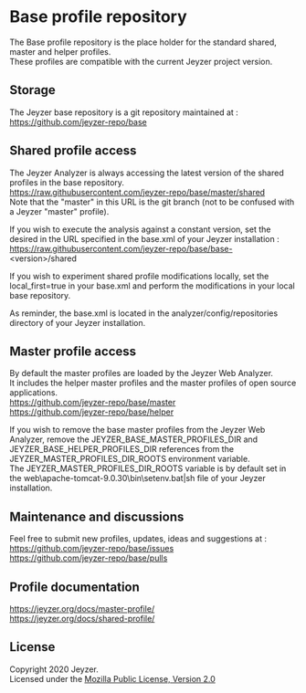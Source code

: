 # Base profile repository

The Base profile repository is the place holder for the standard shared, master and helper profiles.\
These profiles are compatible with the current Jeyzer project version.


Storage
---------------------------
The Jeyzer base repository is a git repository maintained at :\
https://github.com/jeyzer-repo/base


Shared profile access
---------------------------
The Jeyzer Analyzer is always accessing the latest version of the shared profiles in the base repository.\
https://raw.githubusercontent.com/jeyzer-repo/base/master/shared \
Note that the "master" in this URL is the git branch (not to be confused with a Jeyzer "master" profile).

If you wish to execute the analysis against a constant version, set the desired <version> in the URL specified in the base.xml of your Jeyzer installation : \
https://raw.githubusercontent.com/jeyzer-repo/base/base-<version\>/shared

If you wish to experiment shared profile modifications locally, set the local_first=true in your base.xml and perform the modifications in your local base repository.

As reminder, the base.xml is located in the analyzer/config/repositories directory of your Jeyzer installation.


Master profile access
---------------------------
By default the master profiles are loaded by the Jeyzer Web Analyzer.\
It includes the helper master profiles and the master profiles of open source applications.\
https://github.com/jeyzer-repo/base/master \
https://github.com/jeyzer-repo/base/helper

If you wish to remove the base master profiles from the Jeyzer Web Analyzer, remove the JEYZER_BASE_MASTER_PROFILES_DIR and JEYZER_BASE_HELPER_PROFILES_DIR references from the JEYZER_MASTER_PROFILES_DIR_ROOTS environment variable.\
The JEYZER_MASTER_PROFILES_DIR_ROOTS variable is by default set in the web\apache-tomcat-9.0.30\bin\setenv.bat|sh file of your Jeyzer installation.


Maintenance and discussions
---------------------------
Feel free to submit new profiles, updates, ideas and suggestions at :\
https://github.com/jeyzer-repo/base/issues \
https://github.com/jeyzer-repo/base/pulls


Profile documentation
---------------------------
https://jeyzer.org/docs/master-profile/ \
https://jeyzer.org/docs/shared-profile/


License
-------

Copyright 2020 Jeyzer.\
Licensed under the [Mozilla Public License, Version 2.0](https://www.mozilla.org/media/MPL/2.0/index.815ca599c9df.txt)
